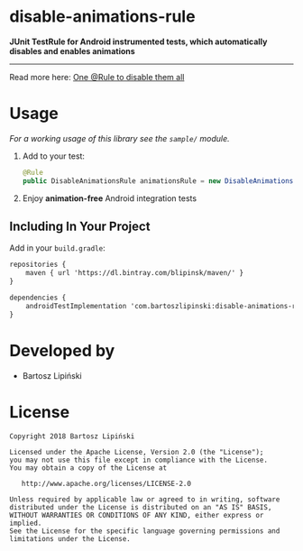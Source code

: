 disable-animations-rule
===============
**JUnit TestRule for Android instrumented tests, which automatically disables and enables animations**

---

Read more here: [One @Rule to disable them all](https://medium.com/@blipinsk/)

Usage
=====
*For a working usage of this library see the `sample/` module.*

 1. Add to your test:

     ```java
     @Rule
     public DisableAnimationsRule animationsRule = new DisableAnimationsRule();
     ```

 2. Enjoy **animation-free** Android integration tests

Including In Your Project
-------------------------
Add in your `build.gradle`:
```xml
repositories {
    maven { url 'https://dl.bintray.com/blipinsk/maven/' }
}

dependencies {
    androidTestImplementation 'com.bartoszlipinski:disable-animations-rule:1.0.0'
}
```

Developed by
============
 * Bartosz Lipiński

License
=======

    Copyright 2018 Bartosz Lipiński
    
    Licensed under the Apache License, Version 2.0 (the "License");
    you may not use this file except in compliance with the License.
    You may obtain a copy of the License at

       http://www.apache.org/licenses/LICENSE-2.0

    Unless required by applicable law or agreed to in writing, software
    distributed under the License is distributed on an "AS IS" BASIS,
    WITHOUT WARRANTIES OR CONDITIONS OF ANY KIND, either express or implied.
    See the License for the specific language governing permissions and
    limitations under the License.